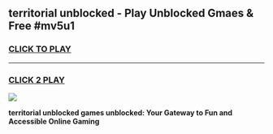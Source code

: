 
## territorial unblocked - Play Unblocked Gmaes & Free #mv5u1
<h3>
<a href="https://news.freeplayer.one?title=territorial_unblocked&ref=24F">CLICK TO PLAY</a></h3>
<hr>

<h3>
<a href="https://news.freeplayer.one?title=territorial_unblocked&ref=24F">CLICK 2 PLAY</a>
  
</h3>

<a href="https://news.freeplayer.one?title=territorial_unblocked&ref=24F/"><img src="https://clearcache.store/games.png"></a>


**territorial unblocked games unblocked: Your Gateway to Fun and Accessible Online Gaming**
